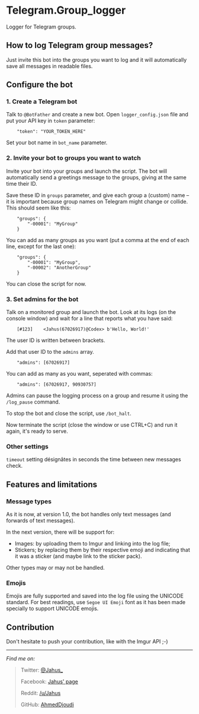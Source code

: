 # Telegram.Group_loggerLogger for Telegram groups.## How to log Telegram group messages?Just invite this bot into the groups you want to log and it will automatically save all messages in readable files.## Configure the bot### 1. Create a Telegram botTalk to `@BotFather` and create a new bot. Open `logger_config.json` file and put your API key in `token` parameter:        "token": "YOUR_TOKEN_HERE"Set your bot name in `bot_name` parameter.### 2. Invite your bot to groups you want to watchInvite your bot into your groups and launch the script. The bot will automatically send a greetings message to the groups, giving at the same time their ID.Save these ID in `groups` parameter, and give each group a (custom) name – it is important because group names on Telegram might change or collide. This should seem like this:        "groups": {            "-00001": "MyGroup"        }You can add as many groups as you want (put a comma at the end of each line, except for the last one):        "groups": {            "-00001": "MyGroup",            "-00002": "AnotherGroup"        }You can close the script for now.### 3. Set admins for the botTalk on a monitored group and launch the bot. Look at its logs (on the console window) and wait for a line that reports what you have said:        [#123]    <Jahus(67026917)@Codex> b'Hello, World!'The user ID is written between brackets.Add that user ID to the `admins` array.        "admins": [67026917]You can add as many as you want, seperated with commas:        "admins": [67026917, 90930757]Admins can pause the logging process on a group and resume it using the `/log_pause` command.To stop the bot and close the script, use `/bot_halt`.Now terminate the script (close the window or use CTRL+C) and run it again, it's ready to serve.### Other settings`timeout` setting désignâtes in seconds the time between new messages check.## Features and limitations### Message typesAs it is now, at version 1.0, the bot handles only text messages (and forwards of text messages).In the next version, there will be support for:* Images: by uploading them to Imgur and linking into the log file;* Stickers; by replacing them by their respective emoji and indicating that it was a sticker (and maybe link to the sticker pack).Other types may or may not be handled.### EmojisEmojis are fully supported and saved into the log file using the UNICODE standard. For best readings, use `Segoe UI Emoji` font as it has been made specially to support UNICODE emojis.## ContributionDon't hesitate to push your contribution, like with the Imgur API ;-)----_Find me on:_> Twitter: [@Jahus_](j.mp/Jahus_twitter)> > Facebook: [Jahus' page](j.mp/Jahus_fb)> > Reddit: [/u/Jahus](j.mp/Jahus_reddit)> > GitHub: [AhmedDjoudi](j.mp/Jahus_github)